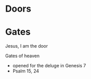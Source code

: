# Doors
# Gates


Jesus, I am the door

Gates of heaven
- opened for the deluge in Genesis 7
- Psalm 15, 24

